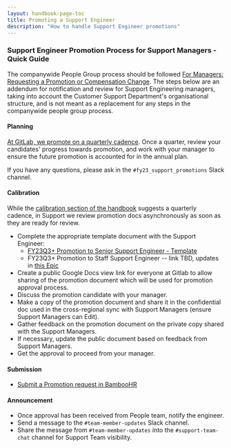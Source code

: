 ```yaml
---
layout: handbook-page-toc
title: Promoting a Support Engineer
description: "How to handle Support Engineer promotions"
---
```


### Support Engineer Promotion Process for Support Managers - Quick Guide

The companywide People Group process should be followed [For Managers: Requesting a Promotion or Compensation Change](/handbook/people-group/promotions-transfers/#for-managers-requesting-a-promotion-or-compensation-change). The steps below are an addendum for notification and review for Support Engineering managers, taking into account the Customer Support Department's organisational structure, and is not meant as a replacement for any steps in the companywide people group process.

#### Planning

[At GitLab, we promote on a quarterly cadence](/handbook/people-group/promotions-transfers/#promotion-process--timeline). Once a quarter, review
your candidates' progress towards promotion, and work with your manager to ensure the future promotion is accounted for in the annual plan.

If you have any questions, please ask in the `#fy23_support_promotions` Slack channel.

#### Calibration

While the [calibration section of the handbook](/handbook/people-group/promotions-transfers/#calibration) suggests a quarterly cadence, in Support we review
promotion docs asynchronously as soon as they are ready for review.

* Complete the appropriate template document with the Support Engineer: 
    * [FY23Q3+ Promotion to Senior Support Engineer - Template](https://docs.google.com/document/d/10MMr55fOkf-wACw82A2GdJ7jWbi0i9gMehovtKgthZI/edit#)
    * FY23Q3+ Promotion to Staff Support Engineer -- link TBD, updates in [this Epic](https://gitlab.com/groups/gitlab-com/support/-/epics/188)
* Create a public Google Docs view link for everyone at Gitlab to allow sharing of the promotion document which will be used for promotion approval process.
* Discuss the promotion candidate with your manager.
* Make a copy of the promotion document and share it in the confidential doc used in the cross-regional sync with Support Managers (ensure Support Managers can Edit).
* Gather feedback on the promotion document on the private copy shared with the Support Managers.
* If necessary, update the public document based on feedback from Support Managers.
* Get the approval to proceed from your manager.

#### Submission
* [Submit a Promotion request in BambooHR](/handbook/people-group/promotions-transfers/#submit-a-promotion-request-in-bamboohr)

#### Announcement

* Once approval has been received from People team, notify the engineer.
* Send a message to the `#team-member-updates` Slack channel.
* Share the message from `#team-member-updates` into the `#support-team-chat` channel for Support Team visibility.

